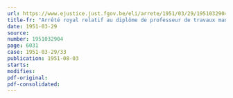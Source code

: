 ```yaml
---
url: https://www.ejustice.just.fgov.be/eli/arrete/1951/03/29/1951032904/justel
title-fr: "Arrêté royal relatif au diplôme de professeur de travaux manuels dans les établissements d'enseignement normal et d'enseignement moyen de l'Etat"
date: 1951-03-29
source:
number: 1951032904
page: 6031
case: 1951-03-29/33
publication: 1951-08-03
starts:
modifies:
pdf-original:
pdf-consolidated:
---
```


